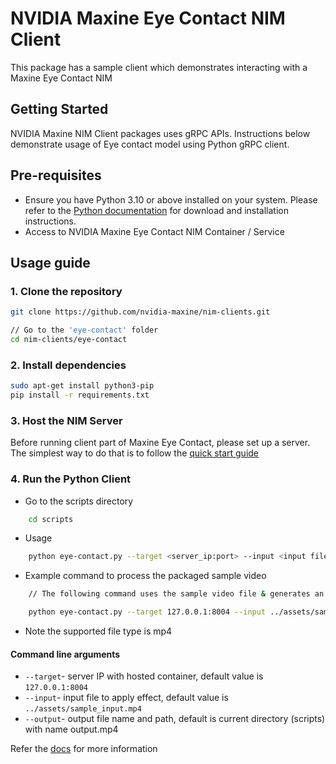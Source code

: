 
# NVIDIA Maxine Eye Contact NIM Client

This package has a sample client which demonstrates interacting with a Maxine Eye Contact NIM

## Getting Started

NVIDIA Maxine NIM Client packages uses gRPC APIs. Instructions below demonstrate usage of Eye contact model using Python gRPC client.

## Pre-requisites

- Ensure you have Python 3.10 or above installed on your system.
Please refer to the [Python documentation](https://www.python.org/downloads/) for download and installation instructions.
- Access to NVIDIA Maxine Eye Contact NIM Container / Service

## Usage guide

### 1. Clone the repository

```bash
git clone https://github.com/nvidia-maxine/nim-clients.git

// Go to the 'eye-contact' folder
cd nim-clients/eye-contact
```

### 2. Install dependencies

```bash
sudo apt-get install python3-pip
pip install -r requirements.txt
```

### 3. Host the NIM Server

Before running client part of Maxine Eye Contact, please set up a server.
The simplest way to do that is to follow the [quick start guide](https://docs.nvidia.com/nim/maxine/eye-contact/latest/index.html)

### 4. Run the Python Client

- Go to the scripts directory

```bash
    cd scripts
```

- Usage

```bash
    python eye-contact.py --target <server_ip:port> --input <input file path> --output <output file path and the file name>
 ```

- Example command to process the packaged sample video


```bash
    // The following command uses the sample video file & generates an ouput.mp4 file in the current folder

    python eye-contact.py --target 127.0.0.1:8004 --input ../assets/sample_input.mp4 --output output.mp4
 ```

- Note the supported file type is mp4

#### Command line arguments

- `--target`- server IP with hosted container, default value is `127.0.0.1:8004`
- `--input`- input file to apply effect, default value is `../assets/sample_input.mp4`
- `--output`- output file name and path, default is current directory (scripts) with name output.mp4

Refer the [docs](https://docs.nvidia.com/nim/maxine/eye-contact/latest/index.html) for more information
